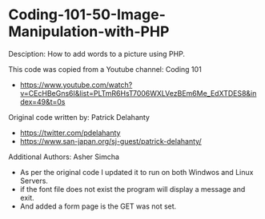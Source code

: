 # Coding-101-50-Image-Manipulation-with-PHP

Desciption: How to add words to a picture using PHP.

This code was copied from a Youtube channel: Coding 101
* https://www.youtube.com/watch?v=CEcHBeGns6I&list=PLTmR6HsT7006WXLVezBEm6Me_EdXTDES8&index=49&t=0s

Original code written by: Patrick Delahanty
* https://twitter.com/pdelahanty
* https://www.san-japan.org/sj-guest/patrick-delahanty/

Additional Authors: Asher Simcha
* As per the original code I updated it to run on both Windwos and Linux Servers.
* if the font file does not exist the program will display a message and exit.
* And added a form page is the GET was not set.
